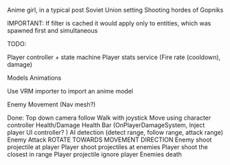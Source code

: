 Anime girl, in a typical post Soviet Union setting
Shooting hordes of Gopniks

IMPORTANT:
If filter is cached it would apply only to entities, which was spawned first and simultaneous

TODO:

Player controller + state machine
Player stats service (Fire rate (cooldown), damage)

Models
Animations

Use VRM importer to import an anime model

Enemy Movement (Nav mesh?)

Done:
Top down camera follow
Walk with joystick
Move using character controller
Health/Damage
Health Bar (OnPlayerDamageSystem, Inject player UI controller? )
AI detection (detect range, follow range, attack range)
Enemy Attack
ROTATE TOWARDS MOVEMENT DIRECTION
Enemy shoot projectile at player
Player shoot projectiles at enemies
Player shoot the closest in range
Player projectile ignore player
Enemies death